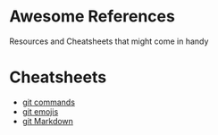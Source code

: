 # Awesome References
Resources and Cheatsheets that might come in handy

# Cheatsheets
* [git commands](https://education.github.com/git-cheat-sheet-education.pdf)
* [git emojis](https://github.com/ikatyang/emoji-cheat-sheet)
* [git Markdown](https://guides.github.com/features/mastering-markdown/)
